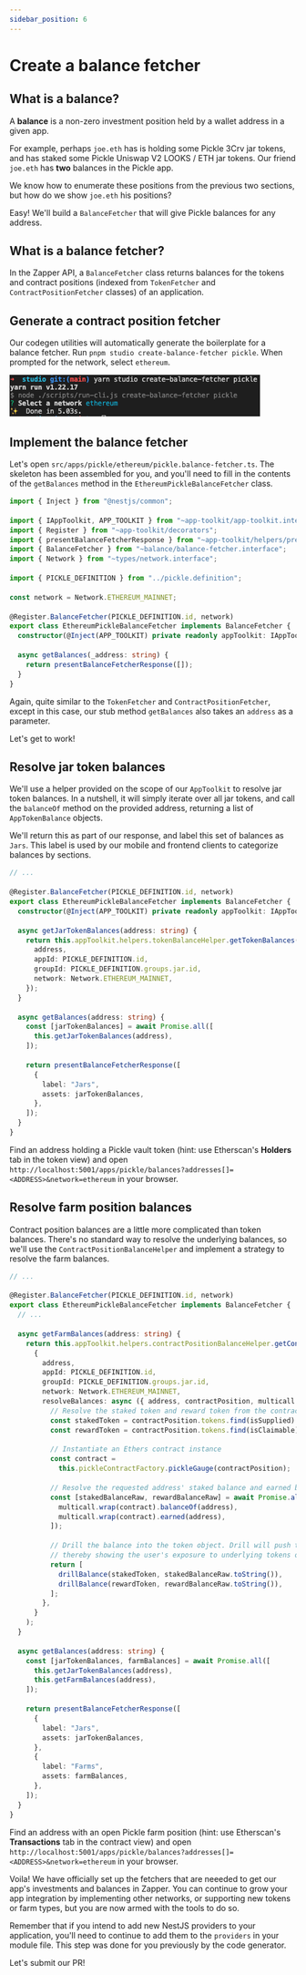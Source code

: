 ```yaml
---
sidebar_position: 6
---
```


# Create a balance fetcher

## What is a balance?

A **balance** is a non-zero investment position held by a wallet address in a
given app.

For example, perhaps `joe.eth` has is holding some Pickle 3Crv jar tokens, and
has staked some Pickle Uniswap V2 LOOKS / ETH jar tokens. Our friend `joe.eth`
has **two** balances in the Pickle app.

We know how to enumerate these positions from the previous two sections, but how
do we show `joe.eth` his positions?

Easy! We'll build a `BalanceFetcher` that will give Pickle balances for any
address.

## What is a balance fetcher?

In the Zapper API, a `BalanceFetcher` class returns balances for the tokens and
contract positions (indexed from `TokenFetcher` and `ContractPositionFetcher`
classes) of an application.

## Generate a contract position fetcher

Our codegen utilities will automatically generate the boilerplate for a balance
fetcher. Run `pnpm studio create-balance-fetcher pickle`. When prompted for the
network, select `ethereum`.

![Create Contract Position Fetcher](../../static/img/tutorial/create-balance-fetcher.png)

## Implement the balance fetcher

Let's open `src/apps/pickle/ethereum/pickle.balance-fetcher.ts`. The skeleton
has been assembled for you, and you'll need to fill in the contents of the
`getBalances` method in the `EthereumPickleBalanceFetcher` class.

```ts
import { Inject } from "@nestjs/common";

import { IAppToolkit, APP_TOOLKIT } from "~app-toolkit/app-toolkit.interface";
import { Register } from "~app-toolkit/decorators";
import { presentBalanceFetcherResponse } from "~app-toolkit/helpers/presentation/balance-fetcher-response.present";
import { BalanceFetcher } from "~balance/balance-fetcher.interface";
import { Network } from "~types/network.interface";

import { PICKLE_DEFINITION } from "../pickle.definition";

const network = Network.ETHEREUM_MAINNET;

@Register.BalanceFetcher(PICKLE_DEFINITION.id, network)
export class EthereumPickleBalanceFetcher implements BalanceFetcher {
  constructor(@Inject(APP_TOOLKIT) private readonly appToolkit: IAppToolkit) {}

  async getBalances(_address: string) {
    return presentBalanceFetcherResponse([]);
  }
}
```

Again, quite similar to the `TokenFetcher` and `ContractPositionFetcher`, except
in this case, our stub method `getBalances` also takes an `address` as a
parameter.

Let's get to work!

## Resolve jar token balances

We'll use a helper provided on the scope of our `AppToolkit` to resolve jar
token balances. In a nutshell, it will simply iterate over all jar tokens, and
call the `balanceOf` method on the provided address, returning a list of
`AppTokenBalance` objects.

We'll return this as part of our response, and label this set of balances as
`Jars`. This label is used by our mobile and frontend clients to categorize
balances by sections.

```ts
// ...

@Register.BalanceFetcher(PICKLE_DEFINITION.id, network)
export class EthereumPickleBalanceFetcher implements BalanceFetcher {
  constructor(@Inject(APP_TOOLKIT) private readonly appToolkit: IAppToolkit) {}

  async getJarTokenBalances(address: string) {
    return this.appToolkit.helpers.tokenBalanceHelper.getTokenBalances({
      address,
      appId: PICKLE_DEFINITION.id,
      groupId: PICKLE_DEFINITION.groups.jar.id,
      network: Network.ETHEREUM_MAINNET,
    });
  }

  async getBalances(address: string) {
    const [jarTokenBalances] = await Promise.all([
      this.getJarTokenBalances(address),
    ]);

    return presentBalanceFetcherResponse([
      {
        label: "Jars",
        assets: jarTokenBalances,
      },
    ]);
  }
}
```

Find an address holding a Pickle vault token (hint: use Etherscan's **Holders**
tab in the token view) and open
`http://localhost:5001/apps/pickle/balances?addresses[]=<ADDRESS>&network=ethereum`
in your browser.

## Resolve farm position balances

Contract position balances are a little more complicated than token balances.
There's no standard way to resolve the underlying balances, so we'll use the
`ContractPositionBalanceHelper` and implement a strategy to resolve the farm
balances.

```ts
// ...

@Register.BalanceFetcher(PICKLE_DEFINITION.id, network)
export class EthereumPickleBalanceFetcher implements BalanceFetcher {
  // ...

  async getFarmBalances(address: string) {
    return this.appToolkit.helpers.contractPositionBalanceHelper.getContractPositionBalances(
      {
        address,
        appId: PICKLE_DEFINITION.id,
        groupId: PICKLE_DEFINITION.groups.jar.id,
        network: Network.ETHEREUM_MAINNET,
        resolveBalances: async ({ address, contractPosition, multicall }) => {
          // Resolve the staked token and reward token from the contract position object
          const stakedToken = contractPosition.tokens.find(isSupplied)!;
          const rewardToken = contractPosition.tokens.find(isClaimable)!;

          // Instantiate an Ethers contract instance
          const contract =
            this.pickleContractFactory.pickleGauge(contractPosition);

          // Resolve the requested address' staked balance and earned balance
          const [stakedBalanceRaw, rewardBalanceRaw] = await Promise.all([
            multicall.wrap(contract).balanceOf(address),
            multicall.wrap(contract).earned(address),
          ]);

          // Drill the balance into the token object. Drill will push the balance into the token tree,
          // thereby showing the user's exposure to underlying tokens of the jar token!
          return [
            drillBalance(stakedToken, stakedBalanceRaw.toString()),
            drillBalance(rewardToken, rewardBalanceRaw.toString()),
          ];
        },
      }
    );
  }

  async getBalances(address: string) {
    const [jarTokenBalances, farmBalances] = await Promise.all([
      this.getJarTokenBalances(address),
      this.getFarmBalances(address),
    ]);

    return presentBalanceFetcherResponse([
      {
        label: "Jars",
        assets: jarTokenBalances,
      },
      {
        label: "Farms",
        assets: farmBalances,
      },
    ]);
  }
}
```

Find an address with an open Pickle farm position (hint: use Etherscan's
**Transactions** tab in the contract view) and open
`http://localhost:5001/apps/pickle/balances?addresses[]=<ADDRESS>&network=ethereum`
in your browser.

Voila! We have officially set up the fetchers that are neeeded to get our app's
investments and balances in Zapper. You can continue to grow your app
integration by implementing other networks, or supporting new tokens or farm
types, but you are now armed with the tools to do so.

Remember that if you intend to add new NestJS providers to your application,
you'll need to continue to add them to the `providers` in your module file. This
step was done for you previously by the code generator.

Let's submit our PR!
